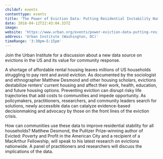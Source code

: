 ```yaml
---
childof: events
contenttype: events
title: 'The Power of Eviction Data: Putting Residential Instability Numbers into Public Hands'
date: 2018-04-12T22:43:04.337Z
image: 
website: 'https://www.urban.org/events/power-eviction-data-putting-residential-instability-numbers-public-hands'
address: 'Urban Institute (Washington, DC)'
timeRange: '3:30pm—5:15pm'
---
```

Join the Urban Institute for a discussion about a new data source on evictions in the US and its value for community response.

A shortage of affordable rental housing leaves millions of US households struggling to pay rent and avoid eviction. As documented by the sociologist and ethnographer Matthew Desmond and other housing scholars, evictions destabilize renters’ current housing and affect their work, health, education, and future housing options. Preventing eviction can disrupt risky life trajectories that add costs to communities and impede opportunity. As policymakers, practitioners, researchers, and community leaders search for solutions, newly accessible data can catalyze evidence-based decisionmaking and advocacy by those on the front lines of the eviction crisis.

How can communities use these data to improve residential stability for all households? Matthew Desmond, the Pulitzer Prize–winning author of <span class="ital">Evicted: Poverty and Profit in the American City</span> and a recipient of a MacArthur Fellowship, will speak to his latest research on evictions nationwide. A panel of practitioners and researchers will discuss the implications of the data.